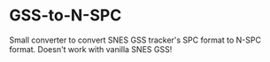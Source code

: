 # GSS-to-N-SPC
Small converter to convert SNES GSS tracker's SPC format to N-SPC format. Doesn't work with vanilla SNES GSS!
